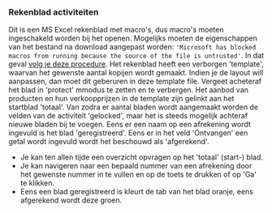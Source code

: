 ### Rekenblad activiteiten
Dit is een MS Excel rekenblad met macro's, dus macro's moeten ingeschakeld worden bij het openen.
Mogelijks moeten de eigenschappen van het bestand na download aangepast worden: `'Microsoft has blocked macros from running because the source of the file is untrusted'`. In dat geval [volg je deze procedure](https://support.microsoft.com/nl-nl/topic/een-potentieel-gevaarlijke-macro-is-geblokkeerd-0952faa0-37e7-4316-b61d-5b5ed6024216).
Het rekenblad heeft een verborgen 'template', waarvan het gewenste aantal kopijen wordt gemaakt. Indien je de layout will aanpassen, dan moet dit geberuren in deze template file. Vergeet acheteraf het blad in 'protect' mmodus te zetten en te verbergen.
Het aanbod van producten en hun verkoopprijzen in de template zijn gelinkt aan het startblad 'totaal'.
Van zodra er aantal bladen wordt aangemaakt worden de velden van de activiteit 'gelocked', maar het is steeds mogelijk achteraf nieuwe bladen bij te voegen.
Eens er een naam op een afrekening wordt ingevuld is het blad 'geregistreerd'. Eens er in het veld 'Ontvangen' een getal wordt ingevuld wordt het beschouwd als 'afgerekend'.
- Je kan ten allen tijde een overzicht opvragen op het 'totaal' (start-) blad.
- Je kan navigeren naar een bepaald nummer van een afrekening door het gewenste nummer in te vullen en op de <enter> toets te drukken of op 'Ga' te klikken.
- Eens een blad geregistreerd is kleurt de tab van het blad oranje, eens afgerekend wordt deze groen.

